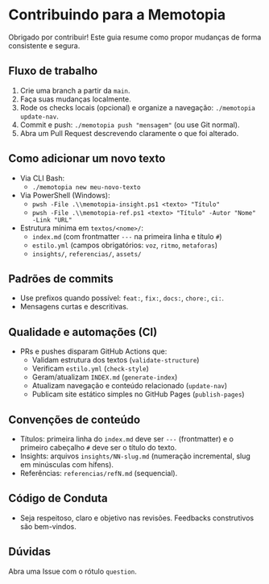 # Contribuindo para a Memotopia

Obrigado por contribuir! Este guia resume como propor mudanças de forma consistente e segura.

## Fluxo de trabalho
1. Crie uma branch a partir da `main`.
2. Faça suas mudanças localmente.
3. Rode os checks locais (opcional) e organize a navegação: `./memotopia update-nav`.
4. Commit e push: `./memotopia push "mensagem"` (ou use Git normal).
5. Abra um Pull Request descrevendo claramente o que foi alterado.

## Como adicionar um novo texto
- Via CLI Bash:
  - `./memotopia new meu-novo-texto`
- Via PowerShell (Windows):
  - `pwsh -File .\\memotopia-insight.ps1 <texto> "Título"`
  - `pwsh -File .\\memotopia-ref.ps1 <texto> "Título" -Autor "Nome" -Link "URL"`
- Estrutura mínima em `textos/<nome>/`:
  - `index.md` (com frontmatter `---` na primeira linha e título `#`)
  - `estilo.yml` (campos obrigatórios: `voz`, `ritmo`, `metaforas`)
  - `insights/`, `referencias/`, `assets/`

## Padrões de commits
- Use prefixos quando possível: `feat:`, `fix:`, `docs:`, `chore:`, `ci:`.
- Mensagens curtas e descritivas.

## Qualidade e automações (CI)
- PRs e pushes disparam GitHub Actions que:
  - Validam estrutura dos textos (`validate-structure`)
  - Verificam `estilo.yml` (`check-style`)
  - Geram/atualizam `INDEX.md` (`generate-index`)
  - Atualizam navegação e conteúdo relacionado (`update-nav`)
  - Publicam site estático simples no GitHub Pages (`publish-pages`)

## Convenções de conteúdo
- Títulos: primeira linha do `index.md` deve ser `---` (frontmatter) e o primeiro cabeçalho `#` deve ser o título do texto.
- Insights: arquivos `insights/NN-slug.md` (numeração incremental, slug em minúsculas com hífens).
- Referências: `referencias/refN.md` (sequencial).

## Código de Conduta
- Seja respeitoso, claro e objetivo nas revisões. Feedbacks construtivos são bem-vindos.

## Dúvidas
Abra uma Issue com o rótulo `question`.
